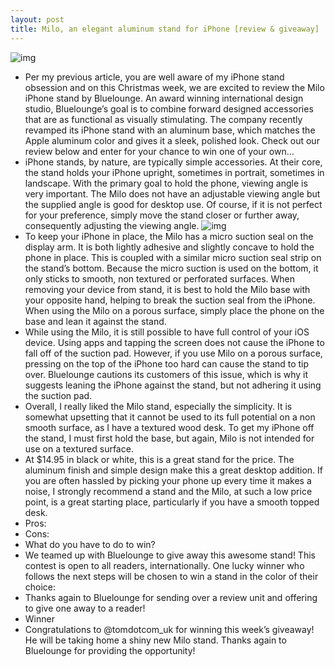 ```yaml
---
layout: post
title: Milo, an elegant aluminum stand for iPhone [review & giveaway]
---
```

![img](http://media.idownloadblog.com/wp-content/uploads/2012/12/Milo-Music.jpg)
* Per my previous article, you are well aware of my iPhone stand obsession and on this Christmas week, we are excited to review the Milo iPhone stand by Bluelounge. An award winning international design studio, Bluelounge’s goal is to combine forward designed accessories that are as functional as visually stimulating. The company recently revamped its iPhone stand with an aluminum base, which matches the Apple aluminum color and gives it a sleek, polished look. Check out our review below and enter for your chance to win one of your own…
* iPhone stands, by nature, are typically simple accessories. At their core, the stand holds your iPhone upright, sometimes in portrait, sometimes in landscape. With the primary goal to hold the phone, viewing angle is very important. The Milo does not have an adjustable viewing angle but the supplied angle is good for desktop use. Of course, if it is not perfect for your preference, simply move the stand closer or further away, consequently adjusting the viewing angle.
![img](http://media.idownloadblog.com/wp-content/uploads/2012/12/Milo-Headphones-copy-RESIZE.jpg)
* To keep your iPhone in place, the Milo has a micro suction seal on the display arm. It is both lightly adhesive and slightly concave to hold the phone in place. This is coupled with a similar micro suction seal strip on the stand’s bottom. Because the micro suction is used on the bottom, it only sticks to smooth, non textured or perforated surfaces. When removing your device from stand, it is best to hold the Milo base with your opposite hand, helping to break the suction seal from the iPhone. When using the Milo on a porous surface, simply place the phone on the base and lean it against the stand.
* While using the Milo, it is still possible to have full control of your iOS device. Using apps and tapping the screen does not cause the iPhone to fall off of the suction pad. However, if you use Milo on a porous surface, pressing on the top of the iPhone too hard can cause the stand to tip over. Bluelounge cautions its customers of this issue, which is why it suggests leaning the iPhone against the stand, but not adhering it using the suction pad.
* Overall, I really liked the Milo stand, especially the simplicity. It is somewhat upsetting that it cannot be used to its full potential on a non smooth surface, as I have a textured wood desk. To get my iPhone off the stand, I must first hold the base, but again, Milo is not intended for use on a textured surface.
* At $14.95 in black or white, this is a great stand for the price. The aluminum finish and simple design make this a great desktop addition. If you are often hassled by picking your phone up every time it makes a noise, I strongly recommend a stand and the Milo, at such a low price point, is a great starting place, particularly if you have a smooth topped desk.
* Pros:
* Cons:
* What do you have to do to win?
* We teamed up with Bluelounge to give away this awesome stand! This contest is open to all readers, internationally. One lucky winner who follows the next steps will be chosen to win a stand in the color of their choice:
* Thanks again to Bluelounge for sending over a review unit and offering to give one away to a reader!
* Winner
* Congratulations to @tomdotcom_uk for winning this week’s giveaway! He will be taking home a shiny new Milo stand. Thanks again to Bluelounge for providing the opportunity!

